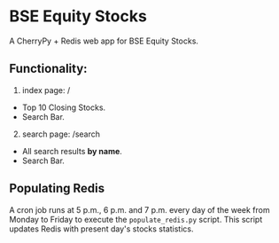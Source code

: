 # BSE Equity Stocks
A CherryPy + Redis web app for BSE Equity Stocks.

## Functionality:

1. index page: /
- Top 10 Closing Stocks.
- Search Bar.

2. search page: /search
- All search results **by name**.
- Search Bar.

## Populating Redis
A cron job runs at 5 p.m., 6 p.m. and 7 p.m. every day of the week from Monday to Friday to execute the `populate_redis.py` script. This script updates Redis with present day's stocks statistics.
